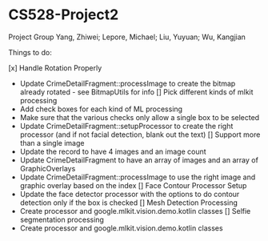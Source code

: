 # CS528-Project2
Project Group 
Yang, Zhiwei; Lepore, Michael; Liu, Yuyuan; Wu, Kangjian

Things to do:

[x] Handle Rotation Properly
* Update CrimeDetailFragment::processImage to create the bitmap already rotated - see BitmapUtils for info
[] Pick different kinds of mlkit processing
* Add check boxes for each kind of ML processing
* Make sure that the various checks only allow a single box to be selected
* Update CrimeDetailFragment::setupProcessor to create the right processor (and if not facial detection, blank out the text)
[] Support more than a single image
* Update the record to have 4 images and an image count
* Update CrimeDetailFragment to have an array of images and an array of GraphicOverlays
* Update CrimeDetailFragment::processImage to use the right image and graphic overlay based on the index
[] Face Contour Processor Setup
* Update the face detector processor with the options to do contour detection only if the box is checked
[] Mesh Detection Processing
* Create processor and google.mlkit.vision.demo.kotlin classes
[] Selfie segmentation processing
* Create processor and google.mlkit.vision.demo.kotlin classes
